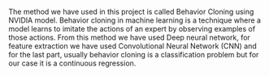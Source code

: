 The method we have used in this project is called Behavior Cloning using NVIDIA model.
Behavior cloning in machine learning is a technique where a model learns to imitate the actions
of an expert by observing examples of those actions. From this method we have used Deep
neural network, for feature extraction we have used Convolutional Neural Network (CNN) and
for the last part, usually behavior cloning is a classification problem but for our case it is a
continuous regression.
